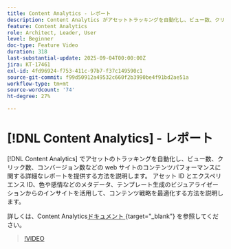 ```yaml
---
title: Content Analytics - レポート
description: Content Analytics がアセットトラッキングを自動化し、ビュー数、クリック数、コンバージョン数など、web サイトのコンテンツパフォーマンスに関する詳細なレポートを提供する仕組みについて説明します。
feature: Content Analytics
role: Architect, Leader, User
level: Beginner
doc-type: Feature Video
duration: 318
last-substantial-update: 2025-09-04T00:00:00Z
jira: KT-17461
exl-id: 4fd96924-f753-411c-97b7-f37c149590c1
source-git-commit: f99d50912a49532c660f2b3990be4f91bd2ae51a
workflow-type: tm+mt
source-wordcount: '74'
ht-degree: 27%

---
```


# [!DNL Content Analytics] - レポート

[!DNL Content Analytics] でアセットのトラッキングを自動化し、ビュー数、クリック数、コンバージョン数などの web サイトのコンテンツパフォーマンスに関する詳細なレポートを提供する方法を説明します。 アセット ID とエクスペリエンス ID、色や感情などのメタデータ、テンプレート生成のビジュアライゼーションからのインサイトを活用して、コンテンツ戦略を最適化する方法を説明します。

詳しくは、Content Analytics[&#x200B; ドキュメント &#x200B;](https://experienceleague.adobe.com/ja/docs/analytics-platform/using/content-analytics/report/report){target="_blank"} を参照してください。

>[!VIDEO](https://video.tv.adobe.com/v/3473037/?learn=on&enablevpops)
